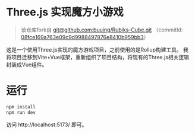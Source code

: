 # Three.js 实现魔方小游戏

> 该仓库fork自 [git@github.com:buuing/Rubiks-Cube.git](https://github.com/buuing/Rubiks-Cube) （commitId: [08fce169a763e09c9d9988497876e8410b959bb3](https://github.com/buuing/Rubiks-Cube/commit/08fce169a763e09c9d9988497876e8410b959bb3)）

这是一个使用Three.js实现的魔方游戏项目，之前使用的是Rollup构建工具。
我将项目迁移到Vite+Vue框架，重新组织了项目结构，将现有的Three.js相关逻辑封装成Vue组件。

# 运行
```bash
npm install
npm run dev
```
访问 http://localhost:5173/ 即可。